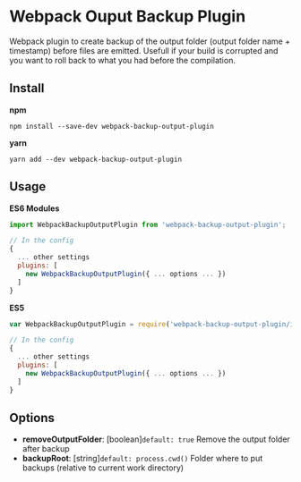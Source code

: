 # Webpack Ouput Backup Plugin

Webpack plugin to create backup of the output folder (output folder name + timestamp) before files are emitted.
Usefull if your build is corrupted and you want to roll back to what you had before the compilation.

## Install

**npm**
```
npm install --save-dev webpack-backup-output-plugin
```

**yarn**
```
yarn add --dev webpack-backup-output-plugin
```

## Usage

**ES6 Modules**
```js
import WebpackBackupOutputPlugin from 'webpack-backup-output-plugin';

// In the config
{
  ... other settings
  plugins: [
    new WebpackBackupOutputPlugin({ ... options ... })
  ]
}
```

**ES5**
```js
var WebpackBackupOutputPlugin = require('webpack-backup-output-plugin/index.es5').default;

// In the config
{
  ... other settings
  plugins: [
    new WebpackBackupOutputPlugin({ ... options ... })
  ]
}
```

## Options

* **removeOutputFolder**: [boolean]`default: true` Remove the output folder after backup
* **backupRoot**: [string]`default: process.cwd()` Folder where to put backups (relative to current work directory)
